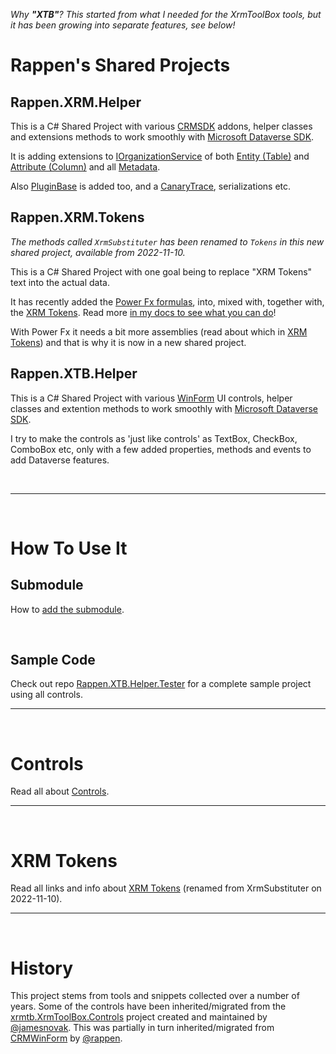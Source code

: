 
*Why **"XTB"**? 
This started from what I needed for the XrmToolBox tools, but it has been growing into separate features, see below!*


# Rappen's Shared Projects


## Rappen.XRM.Helper

This is a C# Shared Project with various [CRMSDK](https://docs.microsoft.com/en-us/power-apps/developer/data-platform/?WT.mc_id=BA-MVP-5002475) addons, helper classes and extensions methods to work smoothly with [Microsoft Dataverse SDK](https://docs.microsoft.com/en-us/powerapps/developer/data-platform/?WT.mc_id=BA-MVP-5002475).

It is adding extensions to 
[IOrganizationService](https://docs.microsoft.com/en-us/power-apps/developer/data-platform/org-service/overview?WT.mc_id=BA-MVP-5002475)
of both [Entity (Table)](https://docs.microsoft.com/en-us/power-apps/developer/data-platform/reference/about-entity-reference?WT.mc_id=BA-MVP-5002475)
and [Attribute (Column)](https://docs.microsoft.com/en-us/power-apps/developer/data-platform/reference/entities/attribute?WT.mc_id=BA-MVP-5002475)
and all [Metadata](https://docs.microsoft.com/en-us/dotnet/api/microsoft.xrm.sdk.metadata?WT.mc_id=BA-MVP-5002475).

Also [PluginBase](https://docs.microsoft.com/en-us/power-apps/developer/data-platform/plug-ins?WT.mc_id=BA-MVP-5002475) is added too,
and a [CanaryTrace](https://jonasr.app/2017/09/canary/),
serializations etc.

## Rappen.XRM.Tokens

*The methods called `XrmSubstituter` has been renamed to `Tokens` in this new shared project, available from 2022-11-10.*

This is a C# Shared Project with one goal being to replace "XRM Tokens" text into the actual data.

It has recently added the [Power Fx formulas](https://learn.microsoft.com/en-us/power-platform/power-fx/formula-reference?WT.mc_id=BA-MVP-5002475), into, mixed with, together with, the [XRM Tokens](XRM-Tokens). Read more [in my docs to see what you can do](https://jonasr.app/xrm-tokens/#powerfx)!

With Power Fx it needs a bit more assemblies (read about which in [XRM Tokens](XRM-Tokens)) and that is why it is now in a new shared project.

## Rappen.XTB.Helper

This is a C# Shared Project with various [WinForm](https://docs.microsoft.com/en-us/visualstudio/ide/create-csharp-winform-visual-studio?WT.mc_id=BA-MVP-5002475) UI controls, helper classes and extention methods to work smoothly with [Microsoft Dataverse SDK](https://docs.microsoft.com/en-us/powerapps/developer/data-platform/?WT.mc_id=BA-MVP-5002475).

I try to make the controls as 'just like controls' as TextBox, CheckBox, ComboBox etc, only with a few added properties, methods and events to add Dataverse features.

&nbsp;

---
&nbsp;
# How To Use It

## Submodule
How to [add the submodule](Git-Submodule).

&nbsp;

## Sample Code
Check out repo [Rappen.XTB.Helper.Tester](https://github.com/rappen/Rappen.XTB.Helper.Tester) for a complete sample project using all controls.

---
&nbsp;

# Controls
Read all about [Controls](Controls).

---
&nbsp;

# XRM Tokens
Read all links and info about [XRM Tokens](XRM-Tokens) (renamed from XrmSubstituter on 2022-11-10).

---
&nbsp;

# History

This project stems from tools and snippets collected over a number of years.
Some of the controls have been inherited/migrated from the [xrmtb.XrmToolBox.Controls](https://github.com/jamesnovak/xrmtb.XrmToolBox.Controls) project created and maintained by [@jamesnovak](https://github.com/jamesnovak/). 
This was partially in turn inherited/migrated from [CRMWinForm](https://github.com/rappen/CRMWinForm) by [@rappen](https://github.com/rappen/).
